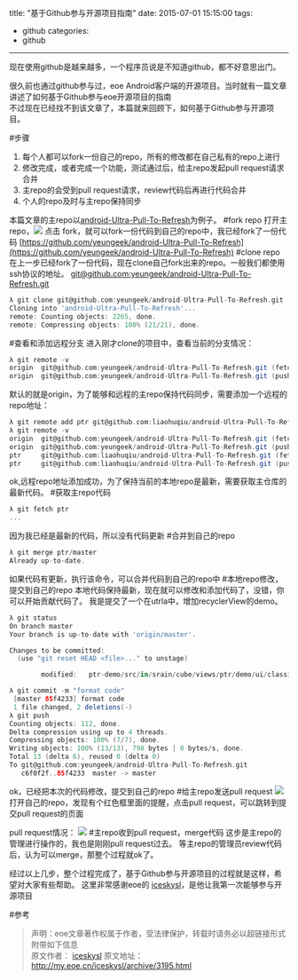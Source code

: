 title: "基于Github参与开源项目指南"
date: 2015-07-01 15:15:00
tags:
- github
categories:
- github
---


现在使用github是越来越多，一个程序员说是不知道github，都不好意思出门。

很久前也通过github参与过，eoe Android客户端的开源项目。当时就有一篇文章讲述了如何基于Github参与eoe开源项目的指南  
不过现在已经找不到该文章了，本篇就来回顾下，如何基于Github参与开源项目。
<!-- more -->
#步骤
1. 每个人都可以fork一份自己的repo，所有的修改都在自己私有的repo上进行
2. 修改完成，或者完成一个功能，测试通过后，给主repo发起pull request请求合并
3. 主repo的会受到pull request请求，review代码后再进行代码合并
4. 个人的repo及时与主repo保持同步

本篇文章的主repo以[android-Ultra-Pull-To-Refresh](https://github.com/liaohuqiu/android-Ultra-Pull-To-Refresh)为例子。
#fork repo
打开主repo，![](http://pic.yupoo.com/yeungeek/ELH9M4eJ/medish.jpg)
点击 fork，就可以fork一份代码到自己的repo中，我已经fork了一份代码 [https://github.com/yeungeek/android-Ultra-Pull-To-Refresh](https://github.com/yeungeek/android-Ultra-Pull-To-Refresh)
#clone repo
在上一步已经fork了一份代码，现在clone自己fork出来的repo。一般我们都使用ssh协议的地址。
[git@github.com:yeungeek/android-Ultra-Pull-To-Refresh.git](git@github.com:yeungeek/android-Ultra-Pull-To-Refresh.git)
``` groovy
λ git clone git@github.com:yeungeek/android-Ultra-Pull-To-Refresh.git
Cloning into 'android-Ultra-Pull-To-Refresh'...
remote: Counting objects: 2265, done.
remote: Compressing objects: 100% (21/21), done.
```
#查看和添加远程分支
进入刚才clone的项目中，查看当前的分支情况：
``` groovy
λ git remote -v
origin  git@github.com:yeungeek/android-Ultra-Pull-To-Refresh.git (fetch)
origin  git@github.com:yeungeek/android-Ultra-Pull-To-Refresh.git (push)
```
默认的就是origin，为了能够和远程的主repo保持代码同步，需要添加一个远程的repo地址：
``` groovy
λ git remote add ptr git@github.com:liaohuqiu/android-Ultra-Pull-To-Refresh.git
λ git remote -v
origin  git@github.com:yeungeek/android-Ultra-Pull-To-Refresh.git (fetch)
origin  git@github.com:yeungeek/android-Ultra-Pull-To-Refresh.git (push)
ptr     git@github.com:liaohuqiu/android-Ultra-Pull-To-Refresh.git (fetch)
ptr     git@github.com:liaohuqiu/android-Ultra-Pull-To-Refresh.git (push)
```
ok,远程repo地址添加成功，为了保持当前的本地repo是最新，需要获取主仓库的最新代码。
#获取主repo代码
``` groovy
λ git fetch ptr
...
```
因为我已经是最新的代码，所以没有代码更新
#合并到自己的repo
``` groovy
λ git merge ptr/master
Already up-to-date.
```
如果代码有更新，执行该命令，可以合并代码到自己的repo中
#本地repo修改，提交到自己的repo
本地代码保持最新，现在就可以修改和添加代码了，没错，你可以开始贡献代码了。
我是提交了一个在utrla中，增加recyclerView的demo。
``` groovy
λ git status
On branch master
Your branch is up-to-date with 'origin/master'.

Changes to be committed:
  (use "git reset HEAD <file>..." to unstage)

        modified:   ptr-demo/src/in/srain/cube/views/ptr/demo/ui/classic/WithRecyclerView.java

λ git commit -m "format code"
 [master 85f4233] format code
 1 file changed, 2 deletions(-)
λ git push
Counting objects: 112, done.
Delta compression using up to 4 threads.
Compressing objects: 100% (7/7), done.
Writing objects: 100% (13/13), 798 bytes | 0 bytes/s, done.
Total 13 (delta 6), reused 0 (delta 0)
To git@github.com:yeungeek/android-Ultra-Pull-To-Refresh.git
   c6f0f2f..85f4233  master -> master
```
ok，已经把本次的代码修改，提交到自己的repo
#给主repo发送pull request
![](http://pic.yupoo.com/yeungeek/ELHkffYI/medish.jpg)
打开自己的repo，发现有个红色框里面的提醒，点击pull request，可以跳转到提交pull request的页面

pull request情况：
![](http://pic.yupoo.com/yeungeek/ELHl7mjP/medish.jpg)
#主repo收到pull request，merge代码
这步是主repo的管理进行操作的，我也是刚刚pull request过去。
等主repo的管理员review代码后，认为可以merge，那整个过程就ok了。

经过以上几步，整个过程完成了，基于Github参与开源项目的过程就是这样，希望对大家有些帮助。
这里非常感谢eoe的 [iceskysl](https://github.com/IceskYsl)，是他让我第一次能够参与开源项目

#参考
>声明：eoe文章著作权属于作者，受法律保护，转载时请务必以超链接形式附带如下信息  
原文作者： [iceskysl](https://github.com/IceskYsl)
原文地址： http://my.eoe.cn/iceskysl/archive/3195.html
